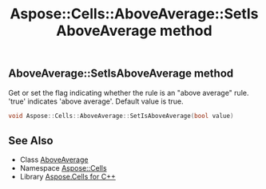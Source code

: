 ﻿---
title: Aspose::Cells::AboveAverage::SetIsAboveAverage method
linktitle: SetIsAboveAverage
second_title: Aspose.Cells for C++ API Reference
description: 'Aspose::Cells::AboveAverage::SetIsAboveAverage method. Get or set the flag indicating whether the rule is an "above average" rule. ''true'' indicates ''above average''. Default value is true in C++.'
type: docs
weight: 700
url: /cpp/aspose.cells/aboveaverage/setisaboveaverage/
---
## AboveAverage::SetIsAboveAverage method


Get or set the flag indicating whether the rule is an "above average" rule. 'true' indicates 'above average'. Default value is true.

```cpp
void Aspose::Cells::AboveAverage::SetIsAboveAverage(bool value)
```

## See Also

* Class [AboveAverage](../)
* Namespace [Aspose::Cells](../../)
* Library [Aspose.Cells for C++](../../../)
